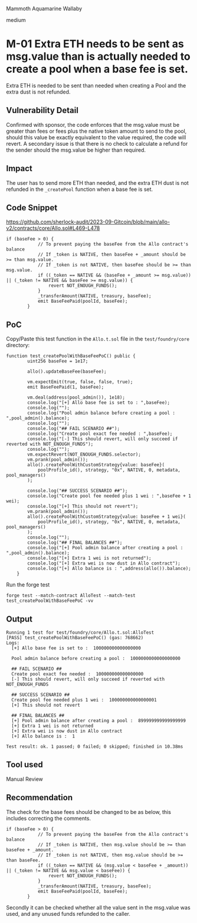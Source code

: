 Mammoth Aquamarine Wallaby

medium

# M-01 Extra ETH needs to be sent as msg.value than is actually needed to create a pool when a base fee is set.
Extra ETH is needed to be sent than needed when creating a Pool and the extra dust is not refunded.

## Vulnerability Detail
Confirmed with sponsor, the code enforces that the msg.value must be greater than fees or fees plus the native token amount to send to the pool, should this value be exactly equivalent to the value required, the code will revert. A secondary issue is that there is no check to calculate a refund for the sender should the msg.value be higher than required.

## Impact
The user has to send more ETH than needed, and the extra ETH dust is not refunded in the `_createPool` function when a base fee is set.

## Code Snippet
https://github.com/sherlock-audit/2023-09-Gitcoin/blob/main/allo-v2/contracts/core/Allo.sol#L469-L478

```solidity
if (baseFee > 0) {
            // To prevent paying the baseFee from the Allo contract's balance
            // If _token is NATIVE, then baseFee + _amount should be >= than msg.value.
            // If _token is not NATIVE, then baseFee should be >= than msg.value.
            if ((_token == NATIVE && (baseFee + _amount >= msg.value)) || (_token != NATIVE && baseFee >= msg.value)) {
                revert NOT_ENOUGH_FUNDS();
            }
            _transferAmount(NATIVE, treasury, baseFee);
            emit BaseFeePaid(poolId, baseFee);
        }
```

## PoC
Copy/Paste this test function in the `Allo.t.sol` file in the `test/foundry/core` directory:
```solidity
function test_createPoolWithBaseFeePoC() public {
        uint256 baseFee = 1e17;

        allo().updateBaseFee(baseFee);

        vm.expectEmit(true, false, false, true);
        emit BaseFeePaid(1, baseFee);

        vm.deal(address(pool_admin()), 1e18);
        console.log("[+] Allo base fee is set to : ",baseFee);
        console.log("");
        console.log("Pool admin balance before creating a pool : ",pool_admin().balance);
        console.log("");
        console.log("## FAIL SCENARIO ##");
        console.log("Create pool exact fee needed : ",baseFee);
        console.log("[-] This should revert, will only succeed if reverted with NOT_ENOUGH_FUNDS");
        console.log("");
        vm.expectRevert(NOT_ENOUGH_FUNDS.selector);
        vm.prank(pool_admin());
        allo().createPoolWithCustomStrategy{value: baseFee}(
            poolProfile_id(), strategy, "0x", NATIVE, 0, metadata, pool_managers()
        );

        console.log("## SUCCESS SCENARIO ##");
        console.log("Create pool fee needed plus 1 wei : ",baseFee + 1 wei);
        console.log("[+] This should not revert");
        vm.prank(pool_admin());
        allo().createPoolWithCustomStrategy{value: baseFee + 1 wei}(
            poolProfile_id(), strategy, "0x", NATIVE, 0, metadata, pool_managers()
        );
        console.log("");
        console.log("## FINAL BALANCES ##");
        console.log("[+] Pool admin balance after creating a pool : ",pool_admin().balance);
        console.log("[+] Extra 1 wei is not returned");
        console.log("[+] Extra wei is now dust in Allo contract");
        console.log("[+] Allo balance is : ",address(allo()).balance);
    }
```
Run the forge test 
```text
forge test --match-contract AlloTest --match-test test_createPoolWithBaseFeePoC -vv
```
## Output
```text
Running 1 test for test/foundry/core/Allo.t.sol:AlloTest
[PASS] test_createPoolWithBaseFeePoC() (gas: 768662)
Logs:
  [+] Allo base fee is set to :  100000000000000000
  
  Pool admin balance before creating a pool :  1000000000000000000
  
  ## FAIL SCENARIO ##
  Create pool exact fee needed :  100000000000000000
  [-] This should revert, will only succeed if reverted with NOT_ENOUGH_FUNDS
  
  ## SUCCESS SCENARIO ##
  Create pool fee needed plus 1 wei :  100000000000000001
  [+] This should not revert
  
  ## FINAL BALANCES ##
  [+] Pool admin balance after creating a pool :  899999999999999999
  [+] Extra 1 wei is not returned
  [+] Extra wei is now dust in Allo contract
  [+] Allo balance is :  1

Test result: ok. 1 passed; 0 failed; 0 skipped; finished in 10.38ms
```
## Tool used

Manual Review

## Recommendation
The check for the base fees should be changed to be as below, this includes correcting the comments.
```solidity
if (baseFee > 0) {
            // To prevent paying the baseFee from the Allo contract's balance
            // If _token is NATIVE, then msg.value should be >= than baseFee + _amount.
            // If _token is not NATIVE, then msg.value should be >= than baseFee.
            if ((_token == NATIVE && (msg.value < baseFee + _amount)) || (_token != NATIVE && msg.value < baseFee)) {
                revert NOT_ENOUGH_FUNDS();
            }
            _transferAmount(NATIVE, treasury, baseFee);
            emit BaseFeePaid(poolId, baseFee);
        }
```
Secondly it can be checked whether all the value sent in the msg.value was used, and any unused funds refunded to the caller.